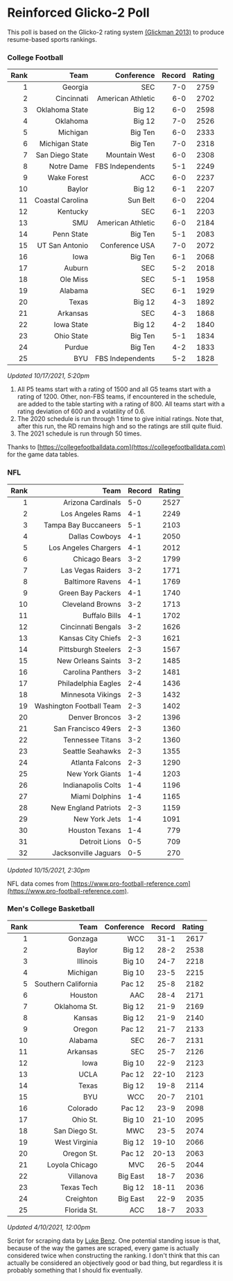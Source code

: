 # Reinforced Glicko-2 Poll

This poll is based on the Glicko-2 rating system [\(Glickman 2013\)](http://glicko.net/glicko/glicko2.pdf) to produce resume-based sports rankings.

### College Football
| Rank  | Team                 | Conference           | Record   | Rating |
| ---:  | ---:                 | ---:                 | ---:     | ---:   |
| 1     | Georgia              | SEC                  | 7-0      | 2759   |
| 2     | Cincinnati           | American Athletic    | 6-0      | 2702   |
| 3     | Oklahoma State       | Big 12               | 6-0      | 2598   |
| 4     | Oklahoma             | Big 12               | 7-0      | 2526   |
| 5     | Michigan             | Big Ten              | 6-0      | 2333   |
| 6     | Michigan State       | Big Ten              | 7-0      | 2318   |
| 7     | San Diego State      | Mountain West        | 6-0      | 2308   |
| 8     | Notre Dame           | FBS Independents     | 5-1      | 2249   |
| 9     | Wake Forest          | ACC                  | 6-0      | 2237   |
| 10    | Baylor               | Big 12               | 6-1      | 2207   |
| 11    | Coastal Carolina     | Sun Belt             | 6-0      | 2204   |
| 12    | Kentucky             | SEC                  | 6-1      | 2203   |
| 13    | SMU                  | American Athletic    | 6-0      | 2184   |
| 14    | Penn State           | Big Ten              | 5-1      | 2083   |
| 15    | UT San Antonio       | Conference USA       | 7-0      | 2072   |
| 16    | Iowa                 | Big Ten              | 6-1      | 2068   |
| 17    | Auburn               | SEC                  | 5-2      | 2018   |
| 18    | Ole Miss             | SEC                  | 5-1      | 1958   |
| 19    | Alabama              | SEC                  | 6-1      | 1929   |
| 20    | Texas                | Big 12               | 4-3      | 1892   |
| 21    | Arkansas             | SEC                  | 4-3      | 1868   |
| 22    | Iowa State           | Big 12               | 4-2      | 1840   |
| 23    | Ohio State           | Big Ten              | 5-1      | 1834   |
| 24    | Purdue               | Big Ten              | 4-2      | 1833   |
| 25    | BYU                  | FBS Independents     | 5-2      | 1828   |
_Updated 10/17/2021, 5:20pm_

1. All P5 teams start with a rating of 1500 and all G5 teams start with a rating of 1200. Other, non-FBS teams, if encountered in the schedule, are added to the table starting with a rating of 800. All teams start with a rating deviation of 600 and a volatility of 0.6.
2. The 2020 schedule is run through 1 time to give initial ratings. Note that, after this run, the RD remains high and so the ratings are still quite fluid.
3. The 2021 schedule is run through 50 times.

Thanks to [https://collegefootballdata.com](https://collegefootballdata.com) for the game data tables.

### NFL
| Rank  | Team                       | Record   | Rating |
| ---:  | ---:                       | :---     | ---:   |
| 1     | Arizona Cardinals          | 5-0      | 2527   |
| 2     | Los Angeles Rams           | 4-1      | 2249   |
| 3     | Tampa Bay Buccaneers       | 5-1      | 2103   |
| 4     | Dallas Cowboys             | 4-1      | 2050   |
| 5     | Los Angeles Chargers       | 4-1      | 2012   |
| 6     | Chicago Bears              | 3-2      | 1799   |
| 7     | Las Vegas Raiders          | 3-2      | 1771   |
| 8     | Baltimore Ravens           | 4-1      | 1769   |
| 9     | Green Bay Packers          | 4-1      | 1740   |
| 10    | Cleveland Browns           | 3-2      | 1713   |
| 11    | Buffalo Bills              | 4-1      | 1702   |
| 12    | Cincinnati Bengals         | 3-2      | 1626   |
| 13    | Kansas City Chiefs         | 2-3      | 1621   |
| 14    | Pittsburgh Steelers        | 2-3      | 1567   |
| 15    | New Orleans Saints         | 3-2      | 1485   |
| 16    | Carolina Panthers          | 3-2      | 1481   |
| 17    | Philadelphia Eagles        | 2-4      | 1436   |
| 18    | Minnesota Vikings          | 2-3      | 1432   |
| 19    | Washington Football Team   | 2-3      | 1402   |
| 20    | Denver Broncos             | 3-2      | 1396   |
| 21    | San Francisco 49ers        | 2-3      | 1360   |
| 22    | Tennessee Titans           | 3-2      | 1360   |
| 23    | Seattle Seahawks           | 2-3      | 1355   |
| 24    | Atlanta Falcons            | 2-3      | 1290   |
| 25    | New York Giants            | 1-4      | 1203   |
| 26    | Indianapolis Colts         | 1-4      | 1196   |
| 27    | Miami Dolphins             | 1-4      | 1165   |
| 28    | New England Patriots       | 2-3      | 1159   |
| 29    | New York Jets              | 1-4      | 1091   |
| 30    | Houston Texans             | 1-4      | 779    |
| 31    | Detroit Lions              | 0-5      | 709    |
| 32    | Jacksonville Jaguars       | 0-5      | 270    |
_Updated 10/15/2021, 2:30pm_

NFL data comes from [https://www.pro-football-reference.com](https://www.pro-football-reference.com).

### Men's College Basketball
| Rank  | Team                 | Conference | Record   | Rating |
| ---:  | ---:                 | ---:       | ---:     | ---:   |
| 1     | Gonzaga              | WCC        | 31-1     | 2617   |
| 2     | Baylor               | Big 12     | 28-2     | 2538   |
| 3     | Illinois             | Big 10     | 24-7     | 2218   |
| 4     | Michigan             | Big 10     | 23-5     | 2215   |
| 5     | Southern California  | Pac 12     | 25-8     | 2182   |
| 6     | Houston              | AAC        | 28-4     | 2171   |
| 7     | Oklahoma St.         | Big 12     | 21-9     | 2169   |
| 8     | Kansas               | Big 12     | 21-9     | 2140   |
| 9     | Oregon               | Pac 12     | 21-7     | 2133   |
| 10    | Alabama              | SEC        | 26-7     | 2131   |
| 11    | Arkansas             | SEC        | 25-7     | 2126   |
| 12    | Iowa                 | Big 10     | 22-9     | 2123   |
| 13    | UCLA                 | Pac 12     | 22-10    | 2123   |
| 14    | Texas                | Big 12     | 19-8     | 2114   |
| 15    | BYU                  | WCC        | 20-7     | 2101   |
| 16    | Colorado             | Pac 12     | 23-9     | 2098   |
| 17    | Ohio St.             | Big 10     | 21-10    | 2095   |
| 18    | San Diego St.        | MWC        | 23-5     | 2074   |
| 19    | West Virginia        | Big 12     | 19-10    | 2066   |
| 20    | Oregon St.           | Pac 12     | 20-13    | 2063   |
| 21    | Loyola Chicago       | MVC        | 26-5     | 2044   |
| 22    | Villanova            | Big East   | 18-7     | 2036   |
| 23    | Texas Tech           | Big 12     | 18-11    | 2036   |
| 24    | Creighton            | Big East   | 22-9     | 2035   |
| 25    | Florida St.          | ACC        | 18-7     | 2033   |
_Updated 4/10/2021, 12:00pm_

Script for scraping data by [Luke Benz](https://github.com/lbenz731/NCAA_Hoops).
One potential standing issue is that, because of the way the games are scraped, every game is actually considered twice when constructing the ranking. I don't think that this can actually be considered an objectively good or bad thing, but regardless it is probably something that I should fix eventually.
